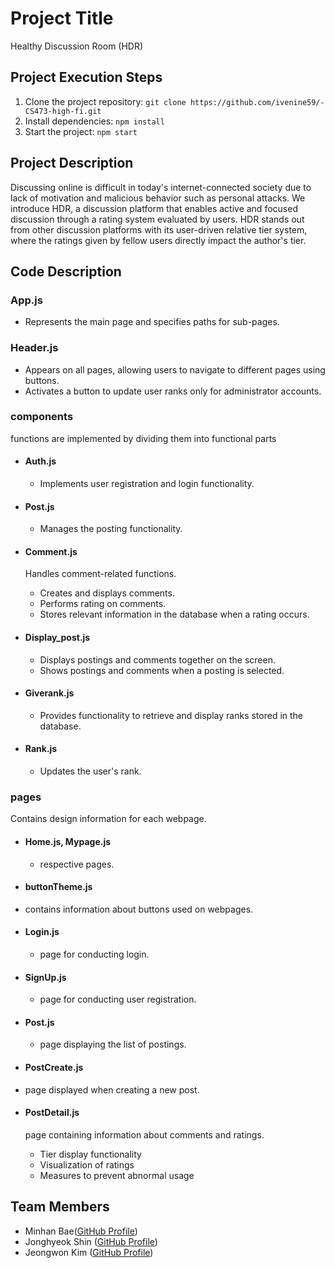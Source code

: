 # Project Title

Healthy Discussion Room (HDR)

## Project Execution Steps

1. Clone the project repository: `git clone https://github.com/ivenine59/-CS473-high-fi.git`
2. Install dependencies: `npm install`
3. Start the project: `npm start`

## Project Description

Discussing online is difficult in today's internet-connected society due to lack of motivation and malicious behavior such as personal attacks. We introduce HDR, a discussion platform that enables active and focused discussion through a rating system evaluated by users. HDR stands out from other discussion platforms with its user-driven relative tier system, where the ratings given by fellow users directly impact the author's tier.

## Code Description

### App.js

- Represents the main page and specifies paths for sub-pages.

### Header.js

- Appears on all pages, allowing users to navigate to different pages using buttons.
- Activates a button to update user ranks only for administrator accounts.

### components

functions are implemented by dividing them into functional parts

- #### Auth.js

  - Implements user registration and login functionality.

- #### Post.js

  - Manages the posting functionality.

- #### Comment.js

  Handles comment-related functions.

  - Creates and displays comments.
  - Performs rating on comments.
  - Stores relevant information in the database when a rating occurs.

- #### Display_post.js

  - Displays postings and comments together on the screen.
  - Shows postings and comments when a posting is selected.

- #### Giverank.js

  - Provides functionality to retrieve and display ranks stored in the database.

- #### Rank.js

  - Updates the user's rank.

### pages

Contains design information for each webpage.

- #### Home.js, Mypage.js

  - respective pages.

- #### buttonTheme.js

- contains information about buttons used on webpages.

- #### Login.js

  - page for conducting login.

- #### SignUp.js

  - page for conducting user registration.

- #### Post.js

  - page displaying the list of postings.

- #### PostCreate.js

- page displayed when creating a new post.

- #### PostDetail.js

  page containing information about comments and ratings.

  - Tier display functionality
  - Visualization of ratings
  - Measures to prevent abnormal usage

## Team Members

- Minhan Bae([GitHub Profile](https://github.com/ErdaNova))
- Jonghyeok Shin ([GitHub Profile](https://github.com/ShinJonghyeok))
- Jeongwon Kim ([GitHub Profile](https://github.com/ivenine59))

